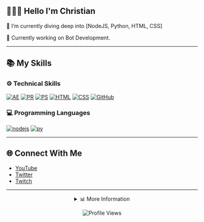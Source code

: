 ## 🙋🏻‍♂️ Hello I'm Christian

🌱 I’m currently diving deep into [NodeJS, Python, HTML, CSS]

💼 Currently working on Bot Development.

---

## 📚 My Skills

### ⚙️ Technical Skills
[![AE](https://skillicons.dev/icons?i=ae)](https://clipzy.org)
[![PR](https://skillicons.dev/icons?i=pr)](https://clipzy.org)
[![PS](https://skillicons.dev/icons?i=ps)](https://clipzy.org)
[![HTML](https://skillicons.dev/icons?i=html)](https://clipzy.org)
[![CSS](https://skillicons.dev/icons?i=css)](https://clipzy.org)
[![GitHub](https://skillicons.dev/icons?i=github)](https://clipzy.org)

### 💻 Programming Languages
[![nodejs](https://skillicons.dev/icons?i=nodejs)](https://clipzy.org)
[![py](https://skillicons.dev/icons?i=python)](https://clipzy.org)

---

## 🌐 Connect With Me
- [YouTube](https://youtube.com/clipzy)
- [Twitter](https://twitter.com/clpzy)
- [Twitch](https://twitch.tv/clipzy)

---

<div align="center">

<div align="center">
  <details>
    <summary>📊 More Information</summary>
    <div align="center">
      <a href="https://github.com/5hristian">
        <img src="http://github-profile-summary-cards.vercel.app/api/cards/profile-details?username=5hristian&theme=transparent" alt="Profile Summary" />
      </a>
      <a href="https://github.com/5hristian">
        <img src="https://github-readme-streak-stats.herokuapp.com/?user=5hristian&hide_border=true&card_width=338&theme=transparent" alt="Streak Stats" />
      </a>
      <a href="https://github.com/5hristian">
        <img src="http://github-profile-summary-cards.vercel.app/api/cards/stats?username=5hristian&theme=transparent" alt="GitHub Stats" />
      </a>
      <a href="https://github.com/5hristian">
        <img src="https://github-readme-stats.vercel.app/api/top-langs/?username=5hristian&hide_border=true&card_width=338&theme=transparent" alt="Top Languages" />
      </a>
    </div>
  </details>
</div>

![Profile Views](https://komarev.com/ghpvc/?username=5hristian&color=blue)

